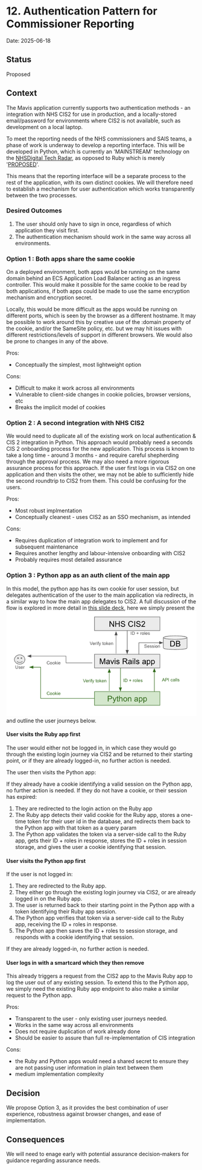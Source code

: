 # 12. Authentication Pattern for Commissioner Reporting

Date: 2025-06-18

## Status

Proposed

## Context

The Mavis application currently supports two authentication methods - an integration with NHS CIS2 for use in production, and a locally-stored email/password for environments where CIS2 is not available, such as development on a local laptop.

To meet the reporting needs of the NHS commissioners and SAIS teams, a phase of work is underway to develop a reporting interface. This will be developed in Python, which is currently an 'MAINSTREAM' technology on the [NHSDigital Tech Radar](https://github.com/NHSDigital/tech-radar/blob/main/site/data/data.js#L150), as opposed to Ruby which is merely '[PROPOSED](https://github.com/NHSDigital/tech-radar/blob/main/site/data/data.js#L157)'.

This means that the reporting interface will be a separate process to the rest of the application, with its own distinct cookies. We will therefore need to establish a mechanism for user authentication which works transparently between the two processes.

### Desired Outcomes

1. The user should only have to sign in once, regardless of which application they visit first.
2. The authentication mechanism should work in the same way across all environments.

### Option 1 : Both apps share the same cookie

On a deployed environment, both apps would be running on the same domain behind an ECS Application Load Balancer acting as an ingress controller. This would make it possible for the same cookie to be read by both applications, if both apps could be made to use the same encryption mechanism and encryption secret.

Locally, this would be more difficult as the apps would be running on different ports, which is seen by the browser as a different hostname. It may be possible to work around this by creative use of the :domain property of the cookie, and/or the SameSite policy, etc. but we may hit issues with different restrictions/levels of support in different browsers. We would also be prone to changes in any of the above.

Pros:

- Conceptually the simplest, most lightweight option

Cons:

- Difficult to make it work across all environments
- Vulnerable to client-side changes in cookie policies, browser versions, etc
- Breaks the implicit model of cookies

### Option 2 : A second integration with NHS CIS2

We would need to duplicate all of the existing work on local authentication & CIS 2 integration in Python.
This approach would probably need a seconds CIS 2 onboarding process for the new application. This process is known to take a long time - around 3 months - and require careful shepherding through the approval process. We may also need a more rigorous assurance process for this approach.
If the user first logs in via CIS2 on one application and then visits the other, we may not be able to sufficiently hide the second roundtrip to CIS2 from them. This could be confusing for the users.

Pros:

- Most robust implmentation
- Conceptually cleanest - uses CIS2 as an SSO mechanism, as intended

Cons:

- Requires duplication of integration work to implement and for subsequent maintenance
- Requires another lengthy and labour-intensive onboarding with CIS2
- Probably requires most detailed assurance

### Option 3 : Python app as an auth client of the main app

In this model, the python app has its own cookie for user session, but delegates authentication of the user to the main application via redirects, in a similar way to how the main app delegates to CIS2. A full discussion of the flow is explored in more detail in [this slide deck](./Proposed-authentication-process-for-Mavis-reporting-application.pptx), here we simply present the ![High-level architecture](auth-architecture-python-ruby-cis2.png) and outline the user journeys below.

#### User visits the Ruby app first

The user would either not be logged in, in which case they would go through the existing login journey via CIS2 and be returned to their starting point, or if they are already logged-in, no further action is needed.

The user then visits the Python app:

If they already have a cookie identifying a valid session on the Python app, no further action is needed.
If they do not have a cookie, or their session has expired:

1. They are redirected to the login action on the Ruby app
2. The Ruby app detects their valid cookie for the Ruby app, stores a one-time token for their user id in the database, and redirects them back to the Python app with that token as a query param
3. The Python app validates the token via a server-side call to the Ruby app, gets their ID + roles in response, stores the ID + roles in session storage, and gives the user a cookie identifying that session.

#### User visits the Python app first

If the user is not logged in:

1. They are redirected to the Ruby app.
2. They either go through the existing login journey via CIS2, or are already logged in on the Ruby app.
3. The user is returned back to their starting point in the Python app with a token identifying their Ruby app session.
4. The Python app verifies that token via a server-side call to the Ruby app, receiving the ID + roles in response.
5. The Python app then saves the ID + roles to session storage, and responds with a cookie identifying that session.

If they are already logged-in, no further action is needed.

#### User logs in with a smartcard which they then remove

This already triggers a request from the CIS2 app to the Mavis Ruby app to log the user out of any existing session.
To extend this to the Python app, we simply need the existing Ruby app endpoint to also make a similar request to the Python app.

Pros:

- Transparent to the user - only existing user journeys needed.
- Works in the same way across all environments
- Does not require duplication of work already done
- Should be easier to assure than full re-implementation of CIS integration

Cons:

- the Ruby and Python apps would need a shared secret to ensure they are not passing user information in plain text between them
- medium implementation complexity

## Decision

We propose Option 3, as it provides the best combination of user experience, robustness against browser changes, and ease of implementation.

## Consequences

We will need to enage early with potential assurance decision-makers for guidance regarding assurance needs.
